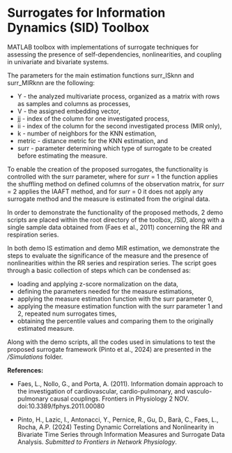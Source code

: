 #  Surrogates for Information Dynamics (SID) Toolbox

MATLAB toolbox with implementations of surrogate techniques for assessing the presence of self-dependencies, nonlinearities, and coupling in univariate and bivariate systems.

The parameters for the main estimation functions surr_ISknn and surr_MIRknn are the following:
* Y - the analyzed multivariate process, organized as a matrix with rows as samples and columns as processes,
* V - the assigned embedding vector,
* jj - index of the column for one investigated process,
* ii - index of the column for the second investigated process (MIR only),
* k - number of neighbors for the KNN estimation,
* metric - distance metric for the KNN estimation, and
* surr - parameter determining which type of surrogate to be created before estimating the measure.

To enable the creation of the proposed surrogates, the functionality is controlled with the surr parameter, where for _surr_ = 1 the function applies the shuffling method on defined columns of the observation matrix, for _surr_ = 2 applies the IAAFT method, and for _surr_ = 0 it does not apply any surrogate method and the measure is estimated from the original data.

In order to demonstrate the functionality of the proposed methods, 2 demo scripts are placed within the root directory of the toolbox, /SID, along with a single sample data obtained from (Faes et al., 2011) concerning the RR and respiration series.

In both demo IS estimation and demo MIR estimation, we demonstrate the steps to evaluate the significance of the measure and the presence of nonlinearities within the RR series and respiration series. The script goes through a basic collection of steps which can be condensed as:
* loading and applying z-score normalization on the data,
* defining the parameters needed for the measure estimations,
* applying the measure estimation function with the surr parameter 0,
* applying the measure estimation function with the surr parameter 1 and 2, repeated num surrogates times,
* obtaining the percentile values and comparing them to the originally estimated measure.

Along with the demo scripts, all the codes used in simulations to test the proposed surrogate framework (Pinto et al., 2024) are presented in the _/Simulations_ folder.

**References:**

* Faes, L., Nollo, G., and Porta, A. (2011). Information domain approach to the investigation of cardiovascular, cardio-pulmonary, and vasculo-pulmonary causal couplings. Frontiers in Physiology 2 NOV. doi:10.3389/fphys.2011.00080

* Pinto, H., Lazic, I., Antonacci, Y., Pernice, R., Gu, D., Barà, C., Faes, L., Rocha, A.P. (2024) Testing Dynamic Correlations and Nonlinearity in Bivariate Time Series through Information Measures and Surrogate Data Analysis. _Submitted to Frontiers in Network Physiology_.
